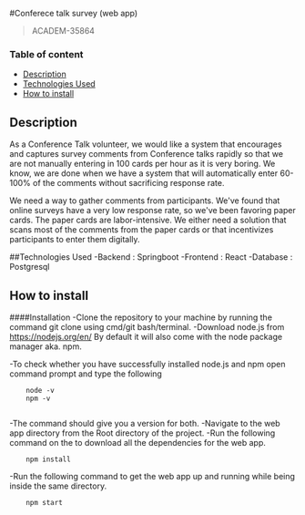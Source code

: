 #Conferece talk survey (web app)
>ACADEM-35864

### Table of content
- [Description](#description)
- [Technologies Used](#technologies-used)
- [How to install](#how-to-install)


## Description
As a Conference Talk volunteer, we would like a system that encourages and captures survey comments from Conference talks rapidly so that we are not manually entering in 100 cards per hour as it is very boring. We know, we are done when we have a system that will automatically enter 60-100% of the comments without sacrificing response rate.

We need a way to gather comments from participants. We've found that online surveys have a very low response rate, so we've been favoring paper cards. The paper cards are labor-intensive. We either need a solution that scans most of the comments from the paper cards or that incentivizes participants to enter them digitally.

##Technologies Used
-Backend : Springboot
-Frontend : React
-Database : Postgresql

## How to install
####Installation
-Clone the repository to your machine by running the command git clone <clone link> using cmd/git bash/terminal.
-Download node.js from https://nodejs.org/en/ By default it will also come with the node package manager aka. npm.

-To check whether you have successfully installed node.js and npm open command prompt and type the following
```
	node -v
	npm -v
	
```
-The command should give you a version for both.
-Navigate to the web app directory from the Root directory of the project.
-Run the following command on the to download all the dependencies for the web app.
```
	npm install
```

-Run the following command to get the web app up and running while being inside the same directory.
```
	npm start
```
